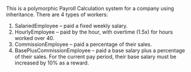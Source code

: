 This is a polymorphic Payroll Calculation system for a company using inheritance. There are 4 types 
of workers:
1. SalariedEmployee – paid a fixed weekly salary.
2. HourlyEmployee – paid by the hour, with overtime (1.5x) for hours worked over 40.
3. CommissionEmployee – paid a percentage of their sales.
4. BasePlusCommissionEmployee – paid a base salary plus a percentage of their sales. For the current pay
period, their base salary must be increased by 10% as a reward.
